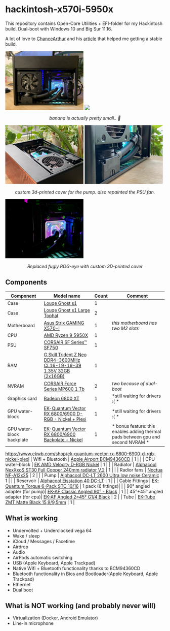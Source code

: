 # hackintosh-x570i-5950x
This repository contains Open-Core Utilities + EFI-folder for my Hackintosh build.
Dual-boot with Windows 10 and Big Sur 11.16. 

A lot of love to [ChanceArthur](https://github.com/ChanceArthur) and his [article](https://chancearthur.com/notes/macos-on-the-asus-rog-strix-x570-i) that helped me getting a stable build. 

<div>

<img src="/images/AAEB3BF7-CE5F-41A6-A29C-5E3952518C23_1_105_c.jpeg" width="49%"/>
<img src="/images/parts.jpeg" width="49%"/>

<p align="center"><i>banana is actually pretty small.. 🍌</i></p>

<img src="/images/pump_cover_1.jpeg" width="49%"/>
<img src="/images/pump_cover_2.jpeg" width="49%"/>

<p align="center"><i>custom 3d-printed cover for the pump. also repainted the PSU fan.</i></p>

<img src="/images/smiley.jpg" width="49%"/>

<p align="center"><i>Replaced fugly ROG-eye with custom 3D-printed cover</i></p>
</div>

## Components

| Component | Model name | Count | Comment |
| -------- | ------------- | --- |  --- |
| Case | [Louqe Ghost s1 ](https://www.louqe.com/ghost-s1/) | 1 | |
| Case | [Louqe Ghost s1 Large Tophat ](https://www.louqe.com/accessories/#tophatbanner) | 2 | |
|	Motherboard | [Asus Strix GAMING X570-I](https://www.asus.com/Motherboards/ROG-Strix-X570-I-Gaming/) | 1 | *this motherboard has two M2 slots*|
| CPU | [AMD Ryzen 9 5950X](https://www.amd.com/en/products/cpu/amd-ryzen-9-5950x) | 1 | |
| PSU | [CORSAIR SF Series™ SF750](https://www.corsair.com/us/en/Categories/Products/Power-Supply-Units/Power-Supply-Units-Advanced/SF-Series/p/CP-9020186-NA) | 1 | 
| RAM | [G.Skill Trident Z Neo DDR4-3600MHz CL16-19-19-39 1.35V 32GB (2x16GB)](https://www.gskill.com/product/165/326/1562840211/F4-3600C16D-32GTZNCTrident-Z-NeoDDR4-3600MHz-CL16-19-19-39-1.35V32GB-(2x16GB)) | 1 | |
| NVRAM | [CORSAIR Force Series MP600 1 Tb](https://www.corsair.com/us/en/Categories/Products/Storage/M-2-SSDs/Force-Series%E2%84%A2-Gen-4-PCIe-NVMe-M-2-SSD/p/CSSD-F1000GBMP600) | 2 | *two because of dual-boot* |
| Graphics card | [Radeon 6800 XT](https://www.amd.com/en/products/graphics/amd-radeon-rx-6800-xt) | 1 | *still waiting for drivers :( * |
| GPU water-block | [EK-Quantum Vector RX 6800/6900 D-RGB - Nickel + Plexi](https://www.ekwb.com/shop/ek-quantum-vector-rx-6800-6900-d-rgb-nickel-plexi) | 1 | *still waiting for drivers :( * |
| GPU water-block backplate | [EK-Quantum Vector RX 6800/6900 Backplate - Nickel](https://www.ekwb.com/shop/ek-quantum-vector-rx-6800-6900-backplate-nickel) | 1 | * bonus feature: this enables adding thermal pads between gpu and second NVRAM * |
https://www.ekwb.com/shop/ek-quantum-vector-rx-6800-6900-d-rgb-nickel-plexi
| Wifi + Bluetooth | [Apple Airport BCM94360CD](https://www.ebay.com/itm/Apple-iMac-A1418-A1419-WiFi-Wireless-WLAN-Adapter-Card-Airport-BCM94360CD-W54/293691980043?ssPageName=STRK%3AMEBIDX%3AIT&_trksid=p2060353.m2749.l2649) | 1 | |
| CPU water-block | [EK AMD Velocity D-RGB Nickel](https://www.ekwb.com/shop/ek-quantum-velocity-d-rgb-amd-nickel-plexi) | 1 | |
| Radiator | [Alphacool NexXxoS ST30 Full Copper 240mm radiator V.2](https://www.alphacool.com/shop/radiators/active-radiators/23667/alphacool-nexxxos-st30-full-copper-240mm-radiator-v.2) | 1 | |
| Radior fans | [Noctua NF-A12x25](https://noctua.at/en/products/fan/nf-a12x25-pwm) | 2 | |
| Pump | [Alphacool DC-LT 2600 Ultra low noise Ceramic](https://www.alphacool.com/shop/pumps/alphacool-pumps/20729/alphacool-dc-lt-2600-ultra-low-noise-ceramic-12v-dc) | 1 | |
| Reservoir | [Alphacool Eisstation 40 DC-LT](https://www.alphacool.com/shop/reservoirs/pump-top-reservoirs/24196/alphacool-eisstation-40-dc-lt-reservoir) | 1 | |
| Cable Fittings | [EK-Quantum Torque 6-Pack STC 10/16](https://www.ekwb.com/shop/ek-quantum-torque-6-pack-stc-10-16-black) | 1 pack (6 fittings)| |
| 90° angled adapter (for pump)| [EK-AF Classic Angled 90° - Black](https://www.ekwb.com/shop/ek-af-classic-angled-90-black) | 1 |
| 45°+45° angled adapter (for cpu)| [EK-AF Angled 2×45° G1/4 Black](https://www.ekwb.com/shop/ek-af-angled-2-45-g1-4-black) | 2 |
| Tube | [EK-Tube ZMT Matte Black 15,9/9,5mm](https://www.ekwb.com/shop/ek-tube-zmt-matte-black-15-9-9-5mm-3m-retail) | 1 |



## What is working
- Undervolted + Underclocked vega 64
- Wake / sleep
- iCloud / Messages / Facetime 
- Airdrop
- Audio
- AirPods automatic switching
- USB (Apple Keyboard, Apple Trackpad)
- Native Wifi + Bluetooth functionality thanks to BCM94360CD
- Bluetooth functionality in Bios and Bootloader(Apple Keyboard, Apple Trackpad)
- Ethernet
- Dual boot

## What is NOT working (and probably never will)
- Virtualization (Docker, Android Emulator)
- Line-in microphone
